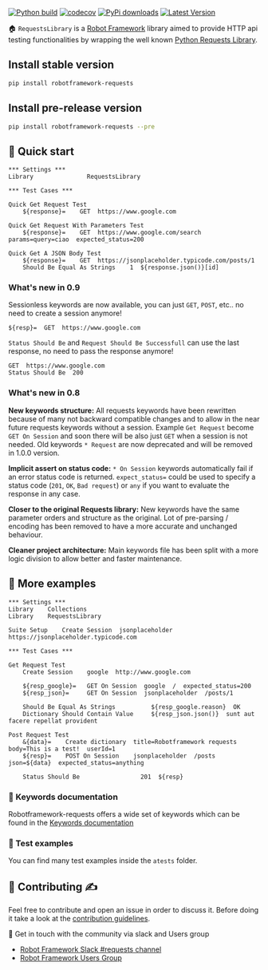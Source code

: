 [![Python build](https://github.com/MarketSquare/robotframework-requests/actions/workflows/pythonapp.yml/badge.svg)](https://github.com/MarketSquare/robotframework-requests/actions/workflows/pythonapp.yml)
[![codecov](https://codecov.io/gh/MarketSquare/robotframework-requests/branch/master/graph/badge.svg)](https://codecov.io/gh/MarketSquare/robotframework-requests)
[![PyPi downloads](https://img.shields.io/pypi/dm/robotframework-requests)](https://pypi.python.org/pypi/robotframework-requests)
[![Latest Version](https://img.shields.io/pypi/v/robotframework-requests)](https://pypi.python.org/pypi/robotframework-requests)

🏠 ``RequestsLibrary`` is a [Robot Framework](https://robotframework.org/) library
aimed to provide HTTP api testing functionalities by wrapping the well known [Python Requests Library](https://github.com/kennethreitz/requests).

## Install stable version
```sh
pip install robotframework-requests
```

## Install pre-release version
```sh
pip install robotframework-requests --pre
```

## 🤖 Quick start
```robotframework
*** Settings ***
Library               RequestsLibrary

*** Test Cases ***

Quick Get Request Test
    ${response}=    GET  https://www.google.com

Quick Get Request With Parameters Test
    ${response}=    GET  https://www.google.com/search  params=query=ciao  expected_status=200

Quick Get A JSON Body Test
    ${response}=    GET  https://jsonplaceholder.typicode.com/posts/1
    Should Be Equal As Strings    1  ${response.json()}[id]
```

### What's new in 0.9
Sessionless keywords are now available, you can just `GET`, `POST`, etc.. no need to create a session anymore!
```robotframework
${resp}=  GET  https://www.google.com
```

`Status Should Be` and `Request Should Be Successfull` can use the last response, no need to pass the response anymore!
```robotframework
GET  https://www.google.com
Status Should Be  200
```

### What's new in 0.8

**New keywords structure:**
All requests keywords have been rewritten because of many not backward compatible changes
and to allow in the near future requests keywords without a session.
Example `Get Request` become `GET On Session` and soon there will be also just `GET`
when a session is not needed.
Old keywords `* Request` are now deprecated and will be removed in 1.0.0 version.

**Implicit assert on status code:**
`* On Session` keywords automatically fail if an error status code is returned.
`expect_status=` could be used to specify a status code (`201`, `OK`, `Bad request`)
or `any` if you want to evaluate the response in any case.

**Closer to the original Requests library:**
New keywords have the same parameter orders and structure as the original.
Lot of pre-parsing / encoding has been removed to have a more accurate and unchanged behaviour.

**Cleaner project architecture:**
Main keywords file has been split with a more logic division to allow better and faster maintenance.

## 🤖 More examples
```robotframework
*** Settings ***                                                                                       
Library    Collections                                                                                 
Library    RequestsLibrary                                                                             
                                                                                                       
Suite Setup    Create Session  jsonplaceholder  https://jsonplaceholder.typicode.com                   
                                                                                                       
*** Test Cases ***                                                                                     
                                                                                                       
Get Request Test                                                                                       
    Create Session    google  http://www.google.com                                                    
                                                                                                       
    ${resp_google}=   GET On Session  google  /  expected_status=200                                   
    ${resp_json}=     GET On Session  jsonplaceholder  /posts/1                                        
                                                                                                       
    Should Be Equal As Strings          ${resp_google.reason}  OK                                      
    Dictionary Should Contain Value     ${resp_json.json()}  sunt aut facere repellat provident        
                                                                                                       
Post Request Test                                                                                      
    &{data}=    Create dictionary  title=Robotframework requests  body=This is a test!  userId=1       
    ${resp}=    POST On Session    jsonplaceholder  /posts  json=${data}  expected_status=anything     
                                                                                                       
    Status Should Be                 201  ${resp}                                                      
```

### 📖 Keywords documentation
Robotframework-requests offers a wide set of keywords which can be found in the [Keywords documentation](http://marketsquare.github.io/robotframework-requests/doc/RequestsLibrary.html)

### 🔬 Test examples
You can find many test examples inside the `atests` folder.

## 🤝 Contributing ✍️
Feel free to contribute and open an issue in order to discuss it. Before doing it take a look at the [contribution guidelines](CONTRIBUTING.md).

📢 Get in touch with the community via slack and Users group
- [Robot Framework Slack #requests channel](https://robotframework-slack-invite.herokuapp.com/)
- [Robot Framework Users Group](https://groups.google.com/forum/#!forum/robotframework-users)

